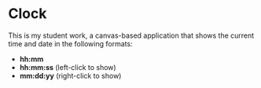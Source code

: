# Clock

This is my student work, a canvas-based application that shows the current time and date in the following formats:
- <strong>hh:mm</strong>
- <strong>hh:mm:ss</strong> (left-click to show)
- <strong>mm:dd:yy</strong> (right-click to show)
